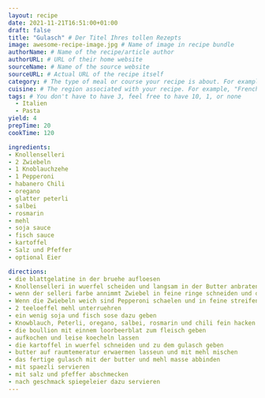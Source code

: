```yaml
---
layout: recipe
date: 2021-11-21T16:51:00+01:00
draft: false 
title: "Gulasch" # Der Titel Ihres tollen Rezepts
image: awesome-recipe-image.jpg # Name of image in recipe bundle
authorName: # Name of the recipe/article author
authorURL: # URL of their home website
sourceName: # Name of the source website
sourceURL: # Actual URL of the recipe itself
category: # The type of meal or course your recipe is about. For example: "dinner", "entree", or "dessert".
cuisine: # The region associated with your recipe. For example, "French", Mediterranean", or "American".
tags: # You don't have to have 3, feel free to have 10, 1, or none
  - Italien
  - Pasta
yield: 4
prepTime: 20
cookTime: 120

ingredients:
- Knollenselleri
- 2 Zwiebeln
- 1 Knoblauchzehe
- 1 Pepperoni
- habanero Chili
- oregano
- glatter peterli 
- salbei
- rosmarin
- mehl
- soja sauce
- fisch sauce
- kartoffel
- Salz und Pfeffer
- optional Eier

directions:
- die blattgelatine in der bruehe aufloesen
- Knollenselleri in wuerfel scheiden und langsam in der Butter anbraten
- wenn der selleri farbe annimmt Zwiebel in feine ringe schneiden und dazugeben
- Wenn die Zwiebeln weich sind Pepperoni schaelen und in feine streifen schneiden, zu den Zwiebeln geben
- 2 teeloeffel mehl unterruehren
- ein wenig soja und fisch sose dazu geben
- Knowblauch, Peterli, oregano, salbei, rosmarin und chili fein hacken und in den topf geben
- die boullion mit einnem loorbeerblat zum fleisch geben
- aufkochen und leise koecheln lassen
- die kartoffel in wuerfel schneiden und zu dem gulasch geben
- butter auf raumtemeratur erwaermen lasseun und mit mehl mischen
- das fertige gulasch mit der butter und mehl masse abbinden
- mit spaezli servieren
- mit salz und pfeffer abschmecken
- nach geschmack spiegeleier dazu servieren
---
```

